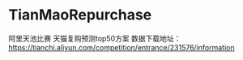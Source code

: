 # TianMaoRepurchase
阿里天池比赛
天猫复购预测top50方案
数据下载地址：https://tianchi.aliyun.com/competition/entrance/231576/information
